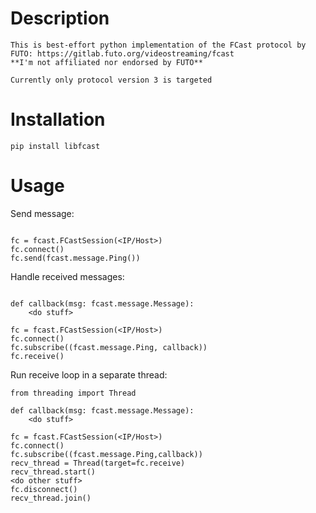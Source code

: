 # Description
	This is best-effort python implementation of the FCast protocol by FUTO: https://gitlab.futo.org/videostreaming/fcast
	**I'm not affiliated nor endorsed by FUTO**
	
	Currently only protocol version 3 is targeted

# Installation

``` pip install libfcast ```

# Usage

Send message:
```import fcast

fc = fcast.FCastSession(<IP/Host>)
fc.connect()
fc.send(fcast.message.Ping())
```

Handle received messages:
```import fcast

def callback(msg: fcast.message.Message):
	<do stuff>

fc = fcast.FCastSession(<IP/Host>)
fc.connect()
fc.subscribe((fcast.message.Ping, callback))
fc.receive()	
```

Run receive loop in a separate thread:
```import fcast
from threading import Thread

def callback(msg: fcast.message.Message):
    <do stuff>

fc = fcast.FCastSession(<IP/Host>)
fc.connect()
fc.subscribe((fcast.message.Ping,callback))
recv_thread = Thread(target=fc.receive)
recv_thread.start()
<do other stuff>
fc.disconnect()
recv_thread.join()
```
